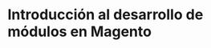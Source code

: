 Introducción al desarrollo de módulos en Magento
================================================


